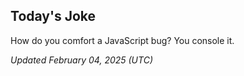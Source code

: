 ## Today's Joke
How do you comfort a JavaScript bug? You console it.

*Updated February 04, 2025 (UTC)*
